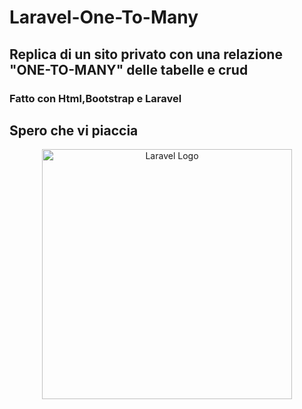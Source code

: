 # Laravel-One-To-Many
## Replica di un sito privato con una relazione "ONE-TO-MANY" delle tabelle e crud
### Fatto con Html,Bootstrap e Laravel 
## Spero che vi piaccia 

<p align="center">
    <img src="https://raw.githubusercontent.com/laravel/art/master/logo-lockup/5%20SVG/2%20CMYK/1%20Full%20Color/laravel-logolockup-cmyk-red.svg" width="400" alt="Laravel Logo">
</p>
